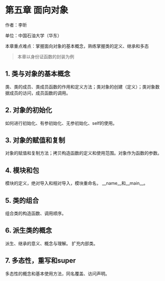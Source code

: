 # 第五章 面向对象

作者：李昕

单位：中国石油大学（华东）

本章重点难点：掌握面向对象的基本概念，熟练掌握类的定义、继承和多态

> 本章以身份证函数的封装为例

## 1. 类与对象的基本概念

类、类的成员、类成员函数的作用和定义方法；类对象的创建（定义）；类对象数据成员的访问，成员函数的调用。

## 2. 对象的初始化

如何进行初始化、有参初始化、无参初始化、self的使用。

## 3. 对象的赋值和复制

对象的赋值和复制方法；拷贝构造函数的定义和使用范围。对象作为函数的参数。

## 4. 模块和包

模块的定义，绝对导入和相对导入，模块重命名， \_\_name\_\_和\_\_main\_\_。

## 5. 类的组合

组合类的构造函数、调用顺序。

## 6. 派生类的概念                                                            

派生、继承的意义、概念与理解。 扩充内部类。               

## 7. 多态性，重写和super

多态性的概念和基本使用方法，同名覆盖、访问声明。

